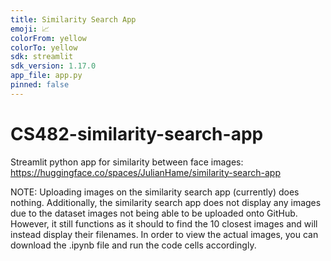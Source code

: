```yaml
---
title: Similarity Search App
emoji: 📈
colorFrom: yellow
colorTo: yellow
sdk: streamlit
sdk_version: 1.17.0
app_file: app.py
pinned: false
---
```


# CS482-similarity-search-app
Streamlit python app for similarity between face images:
https://huggingface.co/spaces/JulianHame/similarity-search-app

NOTE: Uploading images on the similarity search app (currently) does nothing. Additionally, the similarity search app does not display any images due to the dataset images not being able to be uploaded onto GitHub. However, it still functions as it should to find the 10 closest images and will instead display their filenames. In order to view the actual images, you can download the .ipynb file and run the code cells accordingly.
